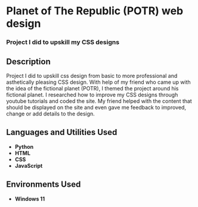 <h1>Planet of The Republic (POTR) web design</h1>

 ### Project I did to upskill my CSS designs

<h2>Description</h2>
Project I did to upskill css design from basic to more professional and asthetically pleasing CSS design. With help of my friend who came up with the idea of the fictional planet (POTR), I themed the project around his fictional planet. I researched how to improve my CSS designs through youtube tutorials and coded the site. My friend helped with the content that should be displayed on the site and even gave me feedback to improved, change or add details to the design.
<br />


<h2>Languages and Utilities Used</h2>

- <b>Python</b> 
- <b>HTML</b>
- <b>CSS</b> 
- <b>JavaScript</b>

<h2>Environments Used </h2>

- <b>Windows 11</b>
